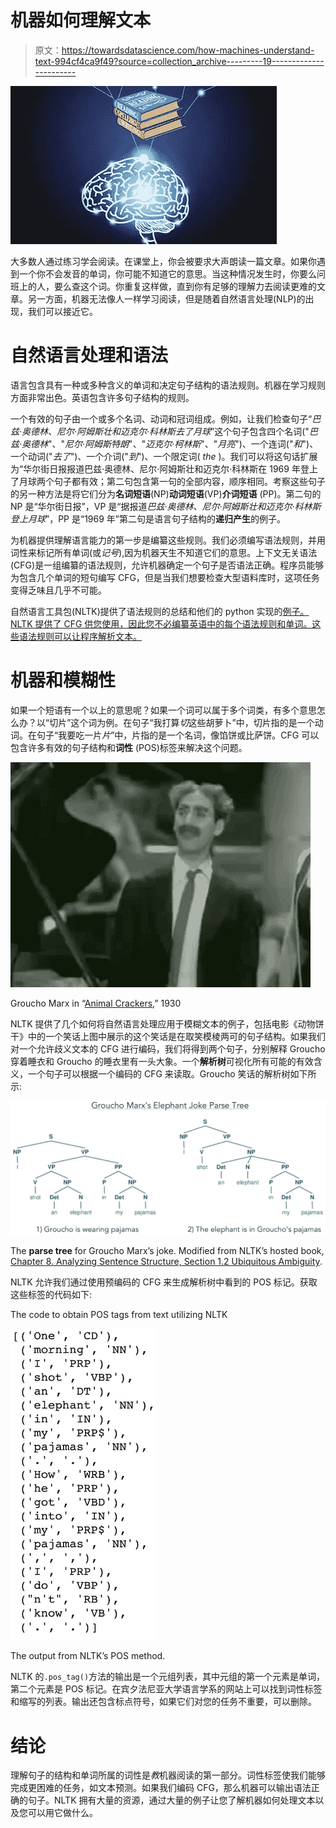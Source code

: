 # 机器如何理解文本

> 原文：<https://towardsdatascience.com/how-machines-understand-text-994cf4ca9f49?source=collection_archive---------19----------------------->

![](img/7690318da7dae0fc0fe50b6f703ba072.png)

大多数人通过练习学会阅读。在课堂上，你会被要求大声朗读一篇文章。如果你遇到一个你不会发音的单词，你可能不知道它的意思。当这种情况发生时，你要么问班上的人，要么查这个词。你重复这样做，直到你有足够的理解力去阅读更难的文章。另一方面，机器无法像人一样学习阅读，但是随着自然语言处理(NLP)的出现，我们可以接近它。

# 自然语言处理和语法

语言包含具有一种或多种含义的单词和决定句子结构的语法规则。机器在学习规则方面非常出色。英语包含许多句子结构的规则。

一个有效的句子由一个或多个名词、动词和冠词组成。例如，让我们检查句子“*巴兹·奥德林、尼尔·阿姆斯壮和迈克尔·科林斯去了月球*”这个句子包含四个名词("*巴兹·奥德林*"、"*尼尔·阿姆斯特朗*"、"*迈克尔·柯林斯*"、"*月亮*")、一个连词("*和*")、一个动词("*去了*")、一个介词("*到*")、一个限定词( *the* )。我们可以将这句话扩展为“华尔街日报报道巴兹·奥德林、尼尔·阿姆斯壮和迈克尔·科林斯在 1969 年登上了月球两个句子都有效；第二句包含第一句的全部内容，顺序相同。考察这些句子的另一种方法是将它们分为**名词短语**(NP)**动词短语**(VP)**介词短语** (PP)。第二句的 NP 是“华尔街日报”，VP 是“据报道*巴兹·奥德林、尼尔·阿姆斯壮和迈克尔·科林斯登上月球*”，PP 是“1969 年”第二句是语言句子结构的**递归产生**的例子。

为机器提供理解语言能力的第一步是编纂这些规则。我们必须编写语法规则，并用词性来标记所有单词(或*记号*),因为机器天生不知道它们的意思。上下文无关语法(CFG)是一组编纂的语法规则，允许机器确定一个句子是否语法正确。程序员能够为包含几个单词的短句编写 CFG，但是当我们想要检查大型语料库时，这项任务变得乏味且几乎不可能。

自然语言工具包(NLTK)提供了语法规则的总结和他们的 python 实现的[例子。NLTK 提供了 CFG 供您使用，因此您不必编纂英语中的每个语法规则和单词。这些语法规则可以让程序解析文本。](https://www.nltk.org/book/ch08.html)

# 机器和模糊性

如果一个短语有一个以上的意思呢？如果一个词可以属于多个词类，有多个意思怎么办？以“切片”这个词为例。在句子“我打算*切*这些胡萝卜”中，切片指的是一个动词。在句子“我要吃一片*片*”中，片指的是一个名词，像馅饼或比萨饼。CFG 可以包含许多有效的句子结构和**词性** (POS)标签来解决这个问题。

![](img/32095a9bd8a4574129d112430b79a9b7.png)

Groucho Marx in “[Animal Crackers](https://www.youtube.com/watch?v=NfN_gcjGoJo),” 1930

NLTK 提供了几个如何将自然语言处理应用于模糊文本的例子，包括电影《动物饼干》中的一个笑话上图中展示的这个笑话是在取笑模棱两可的句子结构。如果我们对一个允许歧义文本的 CFG 进行编码，我们将得到两个句子，分别解释 Groucho 穿着睡衣和 Groucho 的睡衣里有一头大象。一个**解析树**可视化所有可能的有效含义，一个句子可以根据一个编码的 CFG 来读取。Groucho 笑话的解析树如下所示:

![](img/5f691f5bb66bc1cf1aa89507579f01b6.png)

The **parse tree** for Groucho Marx’s joke. Modified from NLTK’s hosted book, [Chapter 8\. Analyzing Sentence Structure, Section 1.2 Ubiquitous Ambiguity](https://www.nltk.org/book/ch08.html).

NLTK 允许我们通过使用预编码的 CFG 来生成解析树中看到的 POS 标记。获取这些标签的代码如下:

The code to obtain POS tags from text utilizing NLTK

![](img/40dacd70806953b3e2177c737702388d.png)

The output from NLTK’s POS method.

NLTK 的`.pos_tag()`方法的输出是一个元组列表，其中元组的第一个元素是单词，第二个元素是 POS 标记。在宾夕法尼亚大学语言学系的网站上可以找到词性标签和缩写的列表。输出还包含标点符号，如果它们对您的任务不重要，可以删除。

# 结论

理解句子的结构和单词所属的词性是*教*机器阅读的第一部分。词性标签使我们能够完成更困难的任务，如文本预测。如果我们编码 CFG，那么机器可以输出语法正确的句子。NLTK 拥有大量的资源，通过大量的例子让您了解机器如何处理文本以及您可以用它做什么。